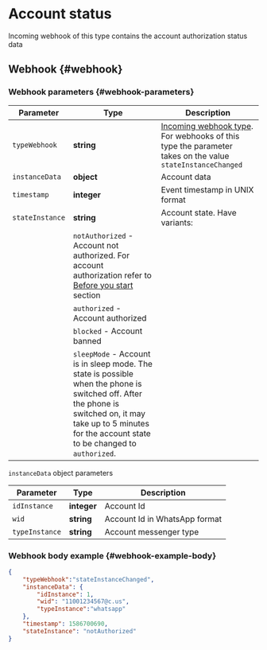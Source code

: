 # Account status

Incoming webhook of this type contains the account authorization status data

## Webhook {#webhook}

### Webhook parameters {#webhook-parameters}

Parameter | Type | Description
----- | ----- | -----
`typeWebhook` | **string** | [Incoming webhook type](type-webhook.md). For webhooks of this type the parameter takes on the value `stateInstanceChanged`
`instanceData` | **object** | Account data
`timestamp` | **integer** | Event timestamp in UNIX format
`stateInstance` | **string** | Account state. Have variants:
| | `notAuthorized` - Account not authorized. For account authorization refer to [Before you start](../../../before-start.md#qr) section
| | `authorized` - Account authorized
| | `blocked` - Account banned
| | `sleepMode` - Account is in sleep mode. The state is possible when the phone is switched off. After the phone is switched on, it may take up to 5 minutes for the account state to be changed to `authorized`.

`instanceData` object parameters

Parameter | Type | Description
----- | ----- | -----
`idInstance` | **integer** | Account Id
`wid` | **string** | Account Id in WhatsApp format
`typeInstance` | **string** | Account messenger type 

### Webhook body example {#webhook-example-body}

```json
{
    "typeWebhook":"stateInstanceChanged",
    "instanceData": {
        "idInstance": 1,
        "wid": "11001234567@c.us",
        "typeInstance":"whatsapp"
    },
    "timestamp": 1586700690,
    "stateInstance": "notAuthorized"
}
```
